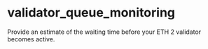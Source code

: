 # validator_queue_monitoring
Provide an estimate of the waiting time before your ETH 2 validator becomes active. 
